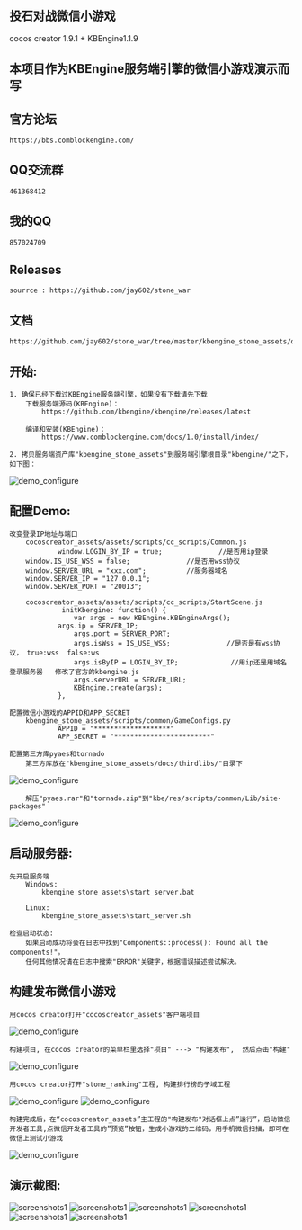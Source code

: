 ## 投石对战微信小游戏

cocos creator 1.9.1 + KBEngine1.1.9

## 本项目作为KBEngine服务端引擎的微信小游戏演示而写


## 官方论坛

	https://bbs.comblockengine.com/


## QQ交流群

	461368412 
	
## 我的QQ

	857024709

## Releases
    sourrce : https://github.com/jay602/stone_war

## 文档
    https://github.com/jay602/stone_war/tree/master/kbengine_stone_assets/docs


## 开始:
    1. 确保已经下载过KBEngine服务端引擎，如果没有下载请先下载
		下载服务端源码(KBEngine)：
			https://github.com/kbengine/kbengine/releases/latest

		编译和安装(KBEngine)：
			https://www.comblockengine.com/docs/1.0/install/index/

    2. 拷贝服务端资产库"kbengine_stone_assets"到服务端引擎根目录"kbengine/"之下，如下图：
![demo_configure](https://github.com/jay602/stone_war/blob/master/kbengine_stone_assets/docs/img/20180710153206.png)

## 配置Demo:
    改变登录IP地址与端口
        cocoscreator_assets/assets/scripts/cc_scripts/Common.js
               	window.LOGIN_BY_IP = true;              //是否用ip登录
		window.IS_USE_WSS = false;              //是否用wss协议
		window.SERVER_URL = "xxx.com";          //服务器域名
		window.SERVER_IP = "127.0.0.1";
		window.SERVER_PORT = "20013";

        cocoscreator_assets/assets/scripts/cc_scripts/StartScene.js
                 initKbengine: function() {
                    var args = new KBEngine.KBEngineArgs();
	            args.ip = SERVER_IP;
                    args.port = SERVER_PORT;
                    args.isWss = IS_USE_WSS;              //是否是有wss协议， true:wss  false:ws
                    args.isByIP = LOGIN_BY_IP;             //用ip还是用域名登录服务器   修改了官方的kbengine.js
                    args.serverURL = SERVER_URL;
	                KBEngine.create(args);
                },

    配置微信小游戏的APPID和APP_SECRET
        kbengine_stone_assets/scripts/common/GameConfigs.py
                APPID = "*******************"
                APP_SECRET = "************************"

    配置第三方库pyaes和tornado
        第三方库放在"kbengine_stone_assets/docs/thirdlibs/"目录下
![demo_configure](https://github.com/jay602/stone_war/blob/master/kbengine_stone_assets/docs/img/20180710161101.png)

        解压"pyaes.rar"和"tornado.zip"到"kbe/res/scripts/common/Lib/site-packages"
![demo_configure](https://github.com/jay602/stone_war/blob/master/kbengine_stone_assets/docs/img/20180710161458.png)

## 启动服务器:

	先开启服务端
		Windows:
			kbengine_stone_assets\start_server.bat

		Linux:
			kbengine_stone_assets\start_server.sh

	检查启动状态:
		如果启动成功将会在日志中找到"Components::process(): Found all the components!"。
		任何其他情况请在日志中搜索"ERROR"关键字，根据错误描述尝试解决。

## 构建发布微信小游戏

    用cocos creator打开"cocoscreator_assets"客户端项目
![demo_configure](https://github.com/jay602/stone_war/blob/master/kbengine_stone_assets/docs/img/20180710155655.png)

    构建项目, 在cocos creator的菜单栏里选择"项目" ---> "构建发布",  然后点击"构建"
![demo_configure](https://github.com/jay602/stone_war/blob/master/kbengine_stone_assets/docs/img/picture2.png)

    用cocos creator打开"stone_ranking"工程, 构建排行榜的子域工程
![demo_configure](https://github.com/jay602/stone_war/blob/master/kbengine_stone_assets/docs/img/20180710164004.png)
![demo_configure](https://github.com/jay602/stone_war/blob/master/kbengine_stone_assets/docs/img/20180710164030.png)

    构建完成后，在“cocoscreator_assets”主工程的"构建发布"对话框上点”运行”，启动微信开发者工具,点微信开发者工具的”预览”按钮，生成小游戏的二维码，用手机微信扫描，即可在微信上测试小游戏
![demo_configure](https://github.com/jay602/stone_war/blob/master/kbengine_stone_assets/docs/img/picture3.png)

    

## 演示截图:

![screenshots1](https://github.com/jay602/stone_war/blob/master/kbengine_stone_assets/docs/img/picture1.png)
![screenshots1](https://github.com/jay602/stone_war/blob/master/kbengine_stone_assets/docs/img/20180710094903.png)
![screenshots1](https://github.com/jay602/stone_war/blob/master/kbengine_stone_assets/docs/img/20180710094921.png)
![screenshots1](https://github.com/jay602/stone_war/blob/master/kbengine_stone_assets/docs/img/20180710094955.png)
![screenshots1](https://github.com/jay602/stone_war/blob/master/kbengine_stone_assets/docs/img/20180710095013.png)
![screenshots1](https://github.com/jay602/stone_war/blob/master/kbengine_stone_assets/docs/img/20180710095057.png)

